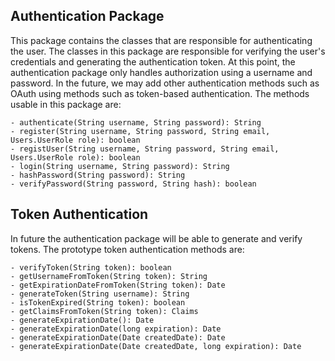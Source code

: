 ## Authentication Package

This package contains the classes that are responsible for authenticating the user. The classes in this package are responsible for verifying the user's credentials and generating the authentication token.
At this point, the authentication package only handles authorization using a username and password. In the future, we may add other authentication methods such as OAuth using methods such as token-based authentication. The methods usable in this package are:

```
- authenticate(String username, String password): String
- register(String username, String password, String email, Users.UserRole role): boolean
- registUser(String username, String password, String email, Users.UserRole role): boolean
- login(String username, String password): String
- hashPassword(String password): String
- verifyPassword(String password, String hash): boolean
```

## Token Authentication

In future the authentication package will be able to generate and verify tokens. The prototype token authentication methods are:

```
- verifyToken(String token): boolean
- getUsernameFromToken(String token): String
- getExpirationDateFromToken(String token): Date
- generateToken(String username): String
- isTokenExpired(String token): boolean
- getClaimsFromToken(String token): Claims
- generateExpirationDate(): Date
- generateExpirationDate(long expiration): Date
- generateExpirationDate(Date createdDate): Date
- generateExpirationDate(Date createdDate, long expiration): Date
```